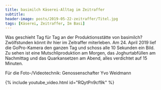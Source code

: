 ```yaml
---
title: basimilch Käserei-Alltag im Zeitraffer
subtitle: 
header-image: posts/2019-05-22-zeitraffer/Titel.jpg
tags: [Käserei, Zeitraffer, Im Basi]
---
```


Was geschieht Tag für Tag an der Produktionsstätte von basimilch? Zwölfstunden könnt ihr hier im Zeitraffer miterleben. Am 24. April 2019 lief die GoPro-Kamera 
den ganzen Tag und schoss alle 10 Sekunden ein Bild. Zu sehen ist eine Mutschliproduktion am Morgen, das Joghurtabfüllen am Nachmittag und das 
Quarkansetzen am Abend, alles verdichtet auf 15 Minuten.

Für die Foto-/Videotechnik: Genossenschafter Yvo Weidmann

{% include youtube_video.html id="RQytPn9cf9k" %}



